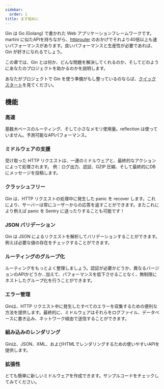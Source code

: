 ```yaml
---
sidebar:
  order: 1
title: まず始めに
---
```


Gin は Go (Golang) で書かれた Web アプリケーションフレームワークです。martini に似たAPIを持ちながら、[httprouter](https://github.com/julienschmidt/httprouter) のおかげでそれより40倍以上も速いパフォーマンスがあります。良いパフォーマンスと生産性が必要であれば、Gin が好きになれるでしょう。

この章では、Gin とは何か、どんな問題を解決してくれるのか、そしてどのようにあなたのプロジェクトを助かるのかを説明します。

あなたがプロジェクトで Gin を使う準備がもし整っているのならば、[クイックスタート](../quickstart)を見てください。

## 機能

### 高速

基数木ベースのルーティング、そして小さなメモリ使用量。reflection は使っていません。予測可能なAPIパフォーマンス。

### ミドルウェアの支援

受け取った HTTP リクエストは、一連のミドルウェアと、最終的なアクションによって処理されます。 例：ログ出力、認証、GZIP
圧縮、そして最終的にDBにメッセージを投稿します。

### クラッシュフリー

Gin は、HTTP リクエストの処理中に発生した panic を recover
します。これにより、サーバーは常にユーザーからの応答を返すことができます。またこれにより例えば panic を Sentry
に送ったりすることも可能です！

### JSON バリデーション

Gin は JSON によるリクエストを解析してバリデーションすることができます。例えば必要な値の存在をチェックすることができます。

### ルーティングのグループ化

ルーティングをもっとよく整理しましょう。認証が必要かどうか、異なるバージョンのAPIかどうか...加えて、パフォーマンスを低下させることなく、無制限にネストしたグループ化を行うことができます。

### エラー管理

Ginは、HTTP
リクエスト中に発生したすべてのエラーを収集するための便利な方法を提供します。最終的に、ミドルウェアはそれらをログファイル、データベースに書き込み、ネットワーク経由で送信することができます。

### 組み込みのレンダリング

Ginは、JSON、XML、およびHTMLでレンダリングするための使いやすいAPIを提供します。

### 拡張性

とても簡単に新しいミドルウェアを作成できます。サンプルコードをチェックしてみてください。
